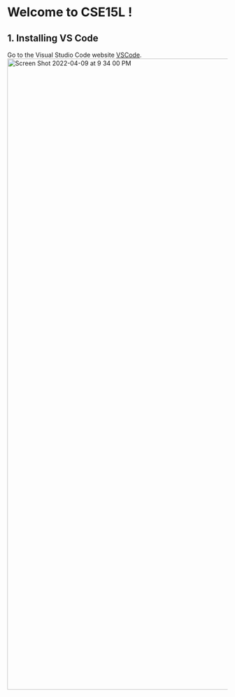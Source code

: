 # **Welcome to CSE15L !**
## 1. **Installing VS Code**
Go to the Visual Studio Code website [VSCode](https://code.visualstudio.com).
<img width="1440" alt="Screen Shot 2022-04-09 at 9 34 00 PM" src="https://user-images.githubusercontent.com/103089880/162601665-8ba63c63-026e-4747-b70b-c2f30865eb83.png">
